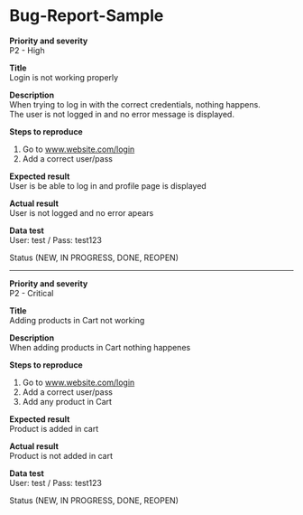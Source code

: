 # Bug-Report-Sample

**Priority and severity** 			
P2 - High

**Title**						
Login is not working properly

**Description**				
When trying to log in with the correct credentials, nothing happens.						
The user is not logged in and no error message is displayed.

**Steps to reproduce**				

1. Go to www.website.com/login 
2. Add a correct user/pass

**Expected result**				
User is be able to log in and profile page is displayed

**Actual result**				
User is not logged and no error apears

**Data test**					
User: test / Pass: test123

Status (NEW, IN PROGRESS, DONE, REOPEN)

-----------

**Priority and severity** 			
P2 - Critical

**Title**						
Adding products in Cart not working

**Description**				
When adding products in Cart nothing happenes

**Steps to reproduce**				

1. Go to www.website.com/login 
2. Add a correct user/pass
3. Add  any product in Cart

**Expected result**				
Product is added in cart

**Actual result**				
Product is not added in cart

**Data test**					
User: test / Pass: test123

Status (NEW, IN PROGRESS, DONE, REOPEN)

